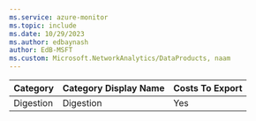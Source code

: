 ```yaml
---
ms.service: azure-monitor
ms.topic: include
ms.date: 10/29/2023
ms.author: edbaynash
author: EdB-MSFT
ms.custom: Microsoft.NetworkAnalytics/DataProducts, naam
---
```

  
  
|Category|Category Display Name|Costs To Export|
|---|---|---|
|Digestion |Digestion |Yes |